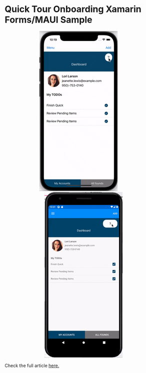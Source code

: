# Quick Tour Onboarding Xamarin Forms/MAUI Sample


<p align="center">
<img width="250" height:"600"  src="iOS.gif" />
&nbsp;&nbsp;&nbsp;&nbsp;&nbsp;&nbsp;&nbsp;
<img width="250" height:"600" src="android.gif" />
</p>


Check the full article [here.](xamgirl.com/)

